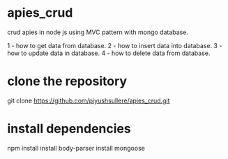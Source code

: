 # apies_crud
crud apies in node js using MVC pattern with mongo database.

1 - how to get data from database.
2 - how to insert data into database.
3 - how to update data in database.
4 - how to delete data from database.

# clone the repository
git clone https://github.com/piyushsullere/apies_crud.git

# install dependencies
npm install
install body-parser
install mongoose
